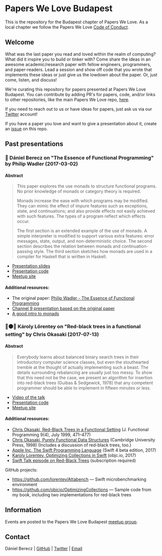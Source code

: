 # Papers We Love Budapest

This is the repository for the Budapest chapter of Papers We Love. As a local chapter we follow the Papers We Love [Code of Conduct](https://github.com/papers-we-love/budapest/blob/master/code-of-conduct.md).

## Welcome

What was the last paper you read and loved within the realm of computing? What did it inspire you to build or tinker with? Come share the ideas in an awesome academic/research paper with fellow engineers, programmers, and paper-readers. Lead a session and show off code that you wrote that implements these ideas or just give us the lowdown about the paper. Or, just come, listen, and discuss!

We're curating this repository for papers presented at Papers We Love Budapest. You can contribute by adding PR's for papers, code, and/or links to other repositories, like the main Papers We Love repo, [here][pwl_main].

If you need to reach out to us or have ideas for papers, just ask us via our [Twitter][twitter] account!

If you have a paper you love and want to give a presentation about it, create an [issue][issues] on this repo.

## Past presentations

### :book: Dániel Berecz on "The Essence of Functional Programming" by Philip Wadler (2017-03-02)

#### Abstract

> This paper explores the use monads to structure functional programs. No prior knowledge of monads or category theory is required. 
>
> Monads increase the ease with which programs may be modified. They can mimic the effect of impure features such as exceptions, state, and continuations; and also provide effects not easily achieved with such features. The types of a program reflect which effects occur. 
>
> The first section is an extended example of the use of monads. A simple interpreter is modified to support various extra features: error messages, state, output, and non-deterministic choice. The second section describes the relation between monads and continuation-passing style. The third section sketches how monads are used in a compiler for Haskell that is written in Haskell.

* [Presentation slides](https://github.com/BP-HUG/presentations/blob/master/2017_march/essence_of_fp.pdf)
* [Presentation code][essence_files]
* [Meetup site][essence]

#### Additional resources:

* The original paper: [Philip Wadler - The Essence of Functional Programming][wadler_essence]
* [Channel 9 presentation based on the original paper][c9_essence]
* [A good intro to monads][monad_intro]

### :red_circle::black_circle::deciduous_tree: Károly Lőrentey on "Red-black trees in a functional setting" by Chris Okasaki (2017-07-13)

#### Abstract

> Everybody learns about balanced binary search trees in their introductory computer science classes, but even the stouthearted tremble at the thought of actually implementing such a beast. The details surrounding rebalancing are usually just too messy. To show that this need not be the case, we present an algorithm for insertion into red-black trees (Guibas & Sedgewick, 1978) that any competent programmer should be able to implement in fifteen minutes or less. 

* [Video of the talk][karoly_video]
* [Presentation code][karoly_playground]
* [Meetup site][karoly_redblack]

#### Additional resources:

* [Chris Okasaki, Red-Black Trees in a Functional Setting][okasaki_redblack] (J. Functional Programming 9(4), July 1999, 471–477)
* [Chris Okasaki, Purely Functional Data Structures][okasaki_book] (Cambridge University Press, 1998) (Includes a discussion of red-black trees, too.)
* [Apple Inc, The Swift Programming Language][swift4] (Swift 4 beta edition, 2017)
* [Karoly Lorentey, Optimizing Collections in Swift][opt_col] (objc.io, 2017)
* [Swift Talk episode on Red-Black Trees][objc_video] (subscription required)

GitHub projects:

* https://github.com/lorentey/Attabench — Swift microbenchmarking environment
* https://github.com/objcio/OptimizingCollections — Sample code from my book, including two implementations for red-black trees

## Information

Events are posted to the Papers We Love Budapest [meetup group][meetup].

## Contact

Dániel Berecz | [GitHub][me_github] | [Twitter][me_twitter] | [Email][me_email]

[pwl_main]: https://github.com/papers-we-love/papers-we-love
[twitter]: https://twitter.com/PapersWeLove_BP
[meetup]: http://www.meetup.com/Papers-We-Love-Budapest/
[me_github]: https://github.com/danimad
[me_twitter]: https://twitter.com/DanielBerecz
[me_email]: mailto:dani.madvillain@gmail.com
[issues]: https://github.com/papers-we-love/budapest/issues
[essence]: https://www.meetup.com/Papers-We-Love-Budapest/events/237294183/
[essence_files]: https://github.com/papers-we-love/budapest/tree/master/2017_march
[c9_essence]: https://channel9.msdn.com/Shows/Going+Deep/C9-Lectures-Dr-Ralf-Lmmel-AFP-The-Quick-Essence-of-Functional-Programming
[wadler_essence]: http://homepages.inf.ed.ac.uk/wadler/topics/monads.html
[monad_intro]: http://adit.io/posts/2013-04-17-functors,_applicatives,_and_monads_in_pictures.html

[karoly_video]: https://www.youtube.com/watch?v=fcymPIIPPCE
[karoly_playground]: https://github.com/papers-we-love/budapest/tree/master/2017_july/
[karoly_redblack]: https://www.meetup.com/Papers-We-Love-Budapest/events/240916381/
[okasaki_redblack]: http://www.usma.edu/eecs/SiteAssets/SitePages/Faculty%20Publication%20Documents/Okasaki/jfp99redblack.pdf
[okasaki_book]: https://www.amazon.com/dp/B00AKE1V04
[swift4]: https://swift.org/documentation/TheSwiftProgrammingLanguage(Swift4).epub
[opt_col]: https://www.objc.io/books/optimizing-collections/
[objc_video]: https://talk.objc.io/episodes/S01E58-red-black-trees
